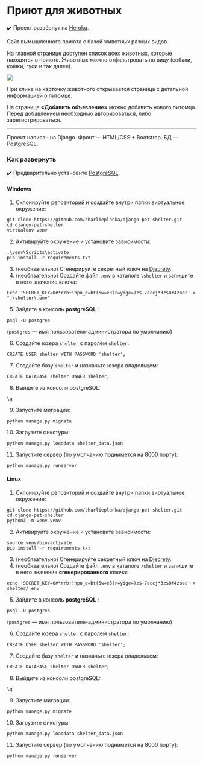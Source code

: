 # Приют для животных
✔️ Проект развёрнут на [Heroku](https://still-falls-87338.herokuapp.com/).

Сайт вымышленного приюта с базой животных разных видов.  
  
На главной странице доступен список всех животных, которые находятся в приюте. Животных можно отфильтровать по виду (собаки, кошки, гуси и так далее).  

![](https://i.imgur.com/iSd9VFP.png)
  
При клике на карточку животного открывается страница с детальной информацией о питомце.  
  
На странице **«Добавить объявление»** можно добавить нового питомца.  
Перед добавлением необходимо авторизоваться, либо зарегистрироваться.

---
Проект написан на Django. Фронт — HTML/CSS + Bootstrap. БД — PostgreSQL.

### Как развернуть 

✔️ Предварительно установите [PostgreSQL](https://www.postgresql.org/).

#### Windows
1. Склонируйте репозиторий и создайте внутри папки виртуальное окружение:
```
git clone https://github.com/charlieplanka/django-pet-shelter.git
cd django-pet-shelter
virtualenv venv
```

2. Активируйте окружение и установите зависимости:
```
.\venv\Scripts\activate
pip install -r requirements.txt
```

3. (необязательно) Сгенерируйте секретный ключ на [Djecrety](https://djecrety.ir/).
4. (необязательно) Создайте файл `.env` в каталоге `\shelter` и запишите в него значение ключа:
```
Echo 'SECRET_KEY=0#*rrb+!hpo_e=bt(5w=e3(r=yige=)z$-7eccj*3z$0#4zoec' > ".\shelter\.env"
```

5. Зайдите в консоль **postgreSQL** :
```
psql -U postgres
```
(`postgres` — имя пользователя-администратора по умолчанию)

6. Cоздайте юзера `shelter` с паролём `shelter`:
```
CREATE USER shelter WITH PASSWORD 'shelter';
```

7. Cоздайте базу `shelter` и назначьте юзера владельцем:
```
CREATE DATABASE shelter OWNER shelter;
```

8. Выйдите из консоли postgreSQL:
```
\q
```

9. Запустите миграции:
```
python manage.py migrate
```

10. Загрузите фикстуры:
```
python manage.py loaddata shelter_data.json
```

11. Запустите сервер (по умолчанию поднимется на 8000 порту):
```
python manage.py runserver
```

#### Linux
1. Склонируйте репозиторий и создайте внутри папки виртуальное окружение:
```
git clone https://github.com/charlieplanka/django-pet-shelter.git
cd django-pet-shelter
python3 -m venv venv
```
2. Активируйте окружение и установите зависимости:
```
source venv/bin/activate
pip install -r requirements.txt
```
3. (необязательно) Сгенерируйте секретный ключ на [Djecrety](https://djecrety.ir/).
4. (необязательно) Создайте файл `.env` в каталоге `/shelter` и запишите в него значение **сгенерированного** ключа:
```
echo 'SECRET_KEY=0#*rrb+!hpo_e=bt(5w=e3(r=yige=)z$-7eccj*3z$0#4zoec' > shelter/.env
```
5. Зайдите в консоль **postgreSQL** :
```
psql -U postgres
```
(`postgres` — имя пользователя-администратора по умолчанию)

6. Cоздайте юзера `shelter` с паролём `shelter`:
```
CREATE USER shelter WITH PASSWORD 'shelter';
```

7. Cоздайте базу `shelter` и назначьте юзера владельцем:
```
CREATE DATABASE shelter OWNER shelter;
```

8. Выйдите из консоли postgreSQL:
```
\q
```

9. Запустите миграции:
```
python manage.py migrate
```

10. Загрузите фикстуры:
```
python manage.py loaddata shelter_data.json
```

11. Запустите сервер (по умолчанию поднимется на 8000 порту):
```
python manage.py runserver
```
